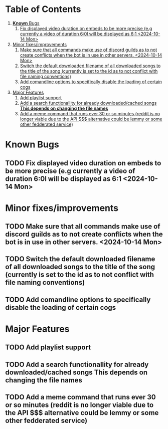 
# Table of Contents

1.  [**Known** Bugs](#org4a26183)
    1.  [Fix displayed video duration on embeds to be more precise (e.g currently a video of duration 6:0l will be displayed as 6:1 <span class="timestamp-wrapper"><span class="timestamp">&lt;2024-10-14 Mon&gt;</span></span>](#orge1a70e6)
2.  [Minor fixes/improvements](#org629f6f6)
    1.  [Make sure that all commands make use of discord guilds as to not create conflicts when the bot is in use in other servers. <span class="timestamp-wrapper"><span class="timestamp">&lt;2024-10-14 Mon&gt;</span></span>](#org610dca1)
    2.  [Switch the default downloaded filename of all downloaded songs to the title of the song (currently is set to the id as to not conflict with file naming conventions)](#org4cd5b7f)
    3.  [Add comandline options to specifically disable the loading of certain cogs](#org78b79e5)
3.  [Major Features](#org2b86e91)
    1.  [Add playlist support](#orgbc7dbd4)
    2.  [Add a search functionallity for already downloaded/cached songs **This depends on changing the file names**](#org8347a48)
    3.  [Add a meme command that runs ever 30 or so minutes (reddit is no longer viable due to the API $$$ alternative could be lemmy or some other fedderated service)](#org7946d30)



<a id="org4a26183"></a>

# **Known** Bugs


<a id="orge1a70e6"></a>

## TODO Fix displayed video duration on embeds to be more precise (e.g currently a video of duration 6:0l will be displayed as 6:1 <span class="timestamp-wrapper"><span class="timestamp">&lt;2024-10-14 Mon&gt;</span></span>


<a id="org629f6f6"></a>

# Minor fixes/improvements


<a id="org610dca1"></a>

## TODO Make sure that all commands make use of discord guilds as to not create conflicts when the bot is in use in other servers. <span class="timestamp-wrapper"><span class="timestamp">&lt;2024-10-14 Mon&gt;</span></span>


<a id="org4cd5b7f"></a>

## TODO Switch the default downloaded filename of all downloaded songs to the title of the song (currently is set to the id as to not conflict with file naming conventions)


<a id="org78b79e5"></a>

## TODO Add comandline options to specifically disable the loading of certain cogs


<a id="org2b86e91"></a>

# Major Features


<a id="orgbc7dbd4"></a>

## TODO Add playlist support


<a id="org8347a48"></a>

## TODO Add a search functionallity for already downloaded/cached songs **This depends on changing the file names**


<a id="org7946d30"></a>

## TODO Add a meme command that runs ever 30 or so minutes (reddit is no longer viable due to the API $$$ alternative could be lemmy or some other fedderated service)

